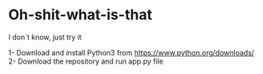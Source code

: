 # Oh-shit-what-is-that
I don`t know, just try it

1- Download and install Python3 from https://www.python.org/downloads/
2- Download the repository and run app.py file
